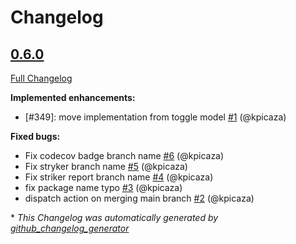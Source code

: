 # Changelog

## [0.6.0](https://github.com/pheature-flags/datetime-interval-segment-types/tree/0.6.0)

[Full Changelog](https://github.com/pheature-flags/datetime-interval-segment-types/compare/3eb4d7813b97aa196b3272cfdd255ad84d72e987...0.6.0)

**Implemented enhancements:**

- \[\#349\]: move implementation from toggle model [\#1](https://github.com/pheature-flags/datetime-interval-segment-types/pull/1) (@kpicaza)

**Fixed bugs:**

- Fix codecov badge branch name [\#6](https://github.com/pheature-flags/datetime-interval-segment-types/pull/6) (@kpicaza)
- Fix stryker branch name [\#5](https://github.com/pheature-flags/datetime-interval-segment-types/pull/5) (@kpicaza)
- Fix striker report branch name [\#4](https://github.com/pheature-flags/datetime-interval-segment-types/pull/4) (@kpicaza)
- fix package name typo [\#3](https://github.com/pheature-flags/datetime-interval-segment-types/pull/3) (@kpicaza)
- dispatch action on merging main branch [\#2](https://github.com/pheature-flags/datetime-interval-segment-types/pull/2) (@kpicaza)



\* *This Changelog was automatically generated by [github_changelog_generator](https://github.com/github-changelog-generator/github-changelog-generator)*
